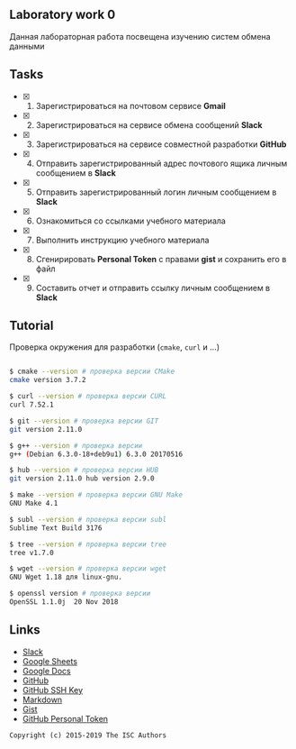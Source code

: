## Laboratory work 0

Данная лабораторная работа посвещена изучению систем обмена данными

## Tasks

- [x] 1. Зарегистрироваться на почтовом сервисе **Gmail**
- [x] 2. Зарегистрироваться на сервисе обмена сообщений **Slack**
- [x] 3. Зарегистрироваться на сервисе совместной разработки **GitHub**
- [x] 4. Отправить зарегистрированный адрес почтового ящика личным сообщением в **Slack**
- [x] 5. Отправить зарегистрированный логин личным сообщением в **Slack**
- [x] 6. Ознакомиться со ссылками учебного материала
- [x] 7. Выполнить инструкцию учебного материала
- [x] 8. Сгенирировать **Personal Token** с правами **gist** и сохранить его в файл
- [x] 9. Составить отчет и отправить ссылку личным сообщением в **Slack**

## Tutorial

Проверка окружения для разработки (`cmake`, `curl` и ...)
```sh

$ cmake --version # проверка версии CMake
cmake version 3.7.2 

$ curl --version # проверка версии CURL
curl 7.52.1

$ git --version # проверка версии GIT
git version 2.11.0

$ g++ --version # проверка версии 
g++ (Debian 6.3.0-18+deb9u1) 6.3.0 20170516

$ hub --version # проверка версии HUB
git version 2.11.0 hub version 2.9.0

$ make --version # проверка версии GNU Make
GNU Make 4.1

$ subl --version # проверка версии subl
Sublime Text Build 3176

$ tree --version # проверка версии tree
tree v1.7.0 

$ wget --version # проверка версии wget
GNU Wget 1.18 для linux-gnu.

$ openssl version # проверка версии
OpenSSL 1.1.0j  20 Nov 2018

```

## Links

- [Slack](https://slack.com)
- [Google Sheets](https://www.google.ru/intl/ru/sheets/about/)
- [Google Docs](https://www.google.ru/intl/ru/docs/about/)
- [GitHub](https://github.com)
- [GitHub SSH Key](https://help.github.com/articles/generating-a-new-ssh-key-and-adding-it-to-the-ssh-agent/)
- [Markdown](https://stackedit.io)
- [Gist](https://gist.github.com)
- [GitHub Personal Token](https://github.com/settings/tokens/new)


```
Copyright (c) 2015-2019 The ISC Authors
```
